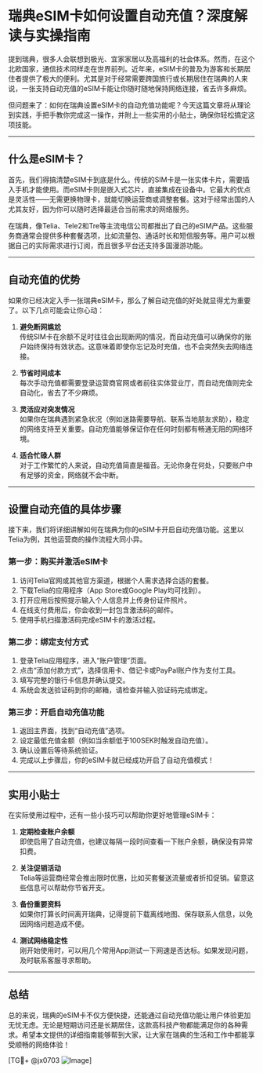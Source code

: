# 瑞典eSIM卡如何设置自动充值？深度解读与实操指南

提到瑞典，很多人会联想到极光、宜家家居以及高福利的社会体系。然而，在这个北欧国家，通信技术同样走在世界前列。近年来，eSIM卡的普及为游客和长期居住者提供了极大的便利。尤其是对于经常需要跨国旅行或长期居住在瑞典的人来说，一张支持自动充值的eSIM卡能让你随时随地保持网络连接，省去许多麻烦。

但问题来了：如何在瑞典设置eSIM卡的自动充值功能呢？今天这篇文章将从理论到实践，手把手教你完成这一操作，并附上一些实用的小贴士，确保你轻松搞定这项技能。

---

## 什么是eSIM卡？

首先，我们得搞清楚eSIM卡到底是什么。传统的SIM卡是一张实体卡片，需要插入手机才能使用。而eSIM卡则是嵌入式芯片，直接集成在设备中。它最大的优点是灵活性——无需更换物理卡，就能切换运营商或调整套餐。这对于经常出国的人尤其友好，因为你可以随时选择最适合当前需求的网络服务。

在瑞典，像Telia、Tele2和Tre等主流电信公司都推出了自己的eSIM产品。这些服务商通常会提供多种套餐选项，比如流量包、通话时长和短信服务等。用户可以根据自己的实际需求进行订阅，而且很多平台还支持多国漫游功能。

---

## 自动充值的优势

如果你已经决定入手一张瑞典eSIM卡，那么了解自动充值的好处就显得尤为重要了。以下几点可能会让你心动：

1. **避免断网尴尬**  
   传统SIM卡在余额不足时往往会出现断网的情况，而自动充值可以确保你的账户始终保持有效状态。这意味着即使你忘记及时充值，也不会突然失去网络连接。

2. **节省时间成本**  
   每次手动充值都需要登录运营商官网或者前往实体营业厅，而自动充值则完全自动化，省去了不少麻烦。

3. **灵活应对突发情况**  
   如果你在瑞典遇到紧急状况（例如迷路需要导航、联系当地朋友求助），稳定的网络支持至关重要。自动充值能够保证你在任何时刻都有畅通无阻的网络环境。

4. **适合忙碌人群**  
   对于工作繁忙的人来说，自动充值简直是福音。无论你身在何处，只要账户中有足够的资金，网络就不会中断。

---

## 设置自动充值的具体步骤

接下来，我们将详细讲解如何在瑞典为你的eSIM卡开启自动充值功能。这里以Telia为例，其他运营商的操作流程大同小异。

### 第一步：购买并激活eSIM卡
1. 访问Telia官网或其他官方渠道，根据个人需求选择合适的套餐。
2. 下载Telia的应用程序（App Store或Google Play均可找到）。
3. 打开应用后按照提示输入个人信息并上传身份证件照片。
4. 在线支付费用后，你会收到一封包含激活码的邮件。
5. 使用手机扫描激活码完成eSIM卡的激活过程。

### 第二步：绑定支付方式
1. 登录Telia应用程序，进入“账户管理”页面。
2. 点击“添加付款方式”，选择信用卡、借记卡或PayPal账户作为支付工具。
3. 填写完整的银行卡信息并确认提交。
4. 系统会发送验证码到你的邮箱，请检查并输入验证码完成绑定。

### 第三步：开启自动充值功能
1. 返回主界面，找到“自动充值”选项。
2. 设定最低充值金额（例如当余额低于100SEK时触发自动充值）。
3. 确认设置后等待系统验证。
4. 完成以上步骤后，你的eSIM卡就已经成功开启了自动充值模式！

---

## 实用小贴士

在实际使用过程中，还有一些小技巧可以帮助你更好地管理eSIM卡：

1. **定期检查账户余额**  
   即使启用了自动充值，也建议每隔一段时间查看一下账户余额，确保没有异常扣费。

2. **关注促销活动**  
   Telia等运营商经常会推出限时优惠，比如买套餐送流量或者折扣促销。留意这些信息可以帮助你节省开支。

3. **备份重要资料**  
   如果你打算长时间离开瑞典，记得提前下载离线地图、保存联系人信息，以免因网络问题造成不便。

4. **测试网络稳定性**  
   刚开始使用时，可以用几个常用App测试一下网速是否达标。如果发现问题，及时联系客服寻求帮助。

---

## 总结

总的来说，瑞典的eSIM卡不仅方便快捷，还能通过自动充值功能让用户体验更加无忧无虑。无论是短期访问还是长期居住，这款高科技产物都能满足你的各种需求。希望本文提供的详细指南能够帮到大家，让大家在瑞典的生活和工作中都能享受顺畅的网络体验！

[TG💪+ @jx0703 ![Image](https://github.com/user-attachments/assets/dbca1d08-cadb-493c-b0ec-ad6f7a83f270)]